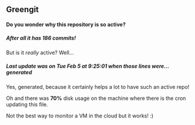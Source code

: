## Greengit

#### Do you wonder why this repository is so active?

##### After all it has 186 commits!

But is it *really* active? Well...

##### Last update was on Tue Feb 5 at 9:25:01 when those lines were... generated

Yes, generated, because it certainly helps a lot to have such an active repo!

Oh and there was **70%** disk usage on the machine
where there is the cron updating this file.

Not the best way to monitor a VM in the cloud but it works! :)
